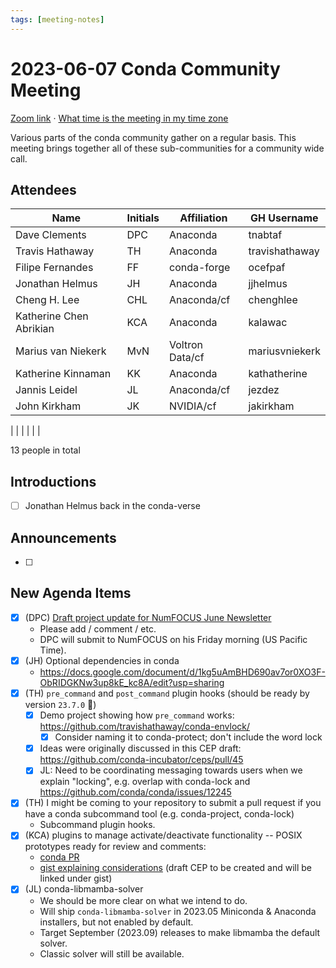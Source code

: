 ```yaml
---
tags: [meeting-notes]
---
```

# 2023-06-07 Conda Community Meeting 

[Zoom link](https://zoom.us/j/9138593505) · [What time is the meeting in my time zone](https://dateful.com/convert/utc?t=5pm)

Various parts of the conda community gather on a regular basis. This meeting brings together all of these sub-communities for a community wide call.

## Attendees

| Name                   | Initials | Affiliation  | GH Username      |
| ---------------------- | -------- | ------------ | ---------------- |
| Dave Clements          | DPC      | Anaconda     | tnabtaf          |
| Travis Hathaway        | TH       | Anaconda     | travishathaway   |
| Filipe Fernandes       | FF       | conda-forge  | ocefpaf          |
| Jonathan Helmus        | JH       | Anaconda     | jjhelmus         |
| Cheng H. Lee           | CHL      | Anaconda/cf  | chenghlee        |
| Katherine Chen Abrikian | KCA     | Anaconda     | kalawac      |
| Marius van Niekerk      | MvN     | Voltron Data/cf | mariusvniekerk |
| Katherine Kinnaman     | KK       | Anaconda     | kathatherine     |
| Jannis Leidel          | JL       | Anaconda/cf  | jezdez           |
| John Kirkham           | JK       | NVIDIA/cf    | jakirkham        |
|
|                        |          |              |                  |

13 people in total

## Introductions

- [ ] Jonathan Helmus back in the conda-verse

## Announcements

- [ ]

## New Agenda Items

- [x] (DPC) [Draft project update for NumFOCUS June Newsletter](https://github.com/conda/communications/blob/main/workspace/2023/06/2023-06-conda-numfocus-project-update.md)
    - Please add / comment / etc.
    - DPC will submit to NumFOCUS on his Friday morning (US Pacific Time).
- [x] (JH) Optional dependencies in conda 
    - https://docs.google.com/document/d/1kg5uAmBHD690av7or0XO3F-ObRIDGKNw3up8kE_kc8A/edit?usp=sharing
- [x] (TH) `pre_command` and `post_command` plugin hooks (should be ready by version `23.7.0` 🤞)
	- [x] Demo project showing how `pre_command` works: https://github.com/travishathaway/conda-envlock/
		- [x] Consider naming it to conda-protect; don't include the word lock
	- [x] Ideas were originally discussed in this CEP draft: https://github.com/conda-incubator/ceps/pull/45
	- [x] JL: Need to be coordinating messaging towards users when we explain "locking", e.g. overlap with conda-lock and https://github.com/conda/conda/issues/12245 
- [x] (TH) I might be coming to your repository to submit a pull request if you have a conda subcommand tool (e.g. conda-project, conda-lock)
    - Subcommand plugin hooks.
- [x] (KCA) plugins to manage activate/deactivate functionality -- POSIX prototypes ready for review and comments:
    - [conda PR](https://github.com/conda/conda/pull/12721)
    - [gist explaining considerations](https://gist.github.com/kalawac/8a05141237a59f0f4e9830096704eb4f) (draft CEP to be created and will be linked under gist)
- [x] (JL) conda-libmamba-solver
    - We should be more clear on what we intend to do.
    - Will ship `conda-libmamba-solver` in 2023.05 Miniconda & Anaconda installers, but not enabled by default.
    - Target September (2023.09) releases to make libmamba the default solver.
    - Classic solver will still be available.